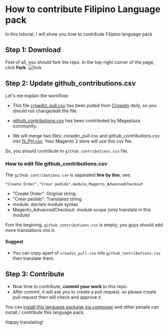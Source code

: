 # How to contribute Filipino Language pack

In this tutorial, I will show you how to contribute Filipino language pack

## Step 1: Download 

First of all, you should fork the repo. In the top-right corner of the page, click **Fork**.
![fork](https://help.github.com/assets/images/help/repository/fork_button.jpg)


## Step 2: Update github_contributions.csv

Let's me explain the workflow:

- This file [crowdin_pull.csv](https://github.com/mageplaza/magento-2-filipino-language-pack/blob/master/crowdin_pull.csv) has been pulled from [Crowdin](https://crowdin.com/project/magento-2) daily, so you should not change/edit the file.

- [github_contributions.csv](https://github.com/mageplaza/magento-2-filipino-language-pack/blob/master/github_contributions.csv) has been contributed by Mageplaza community.

- We will merge two files: crowdin_pull.csv and github_contributions.csv into [fil_PH.csv](https://github.com/mageplaza/magento-2-filipino-language-pack/blob/master/fil_PH.csv). Your Magento 2 store will use this csv file.

So, you should contribute to `github_contributions.csv` file.

### How to edit file github_contributions.csv

The `github_contributions.csv` is saparated **line by line**, see:

```
"Create Order","Crear pedido",module,Magento_AdvancedCheckout
```

- "Create Order": Original string
- "Crear pedido": Translated string
- module: declare module syntax
- Magento_AdvancedCheckout: module scope (only translate in this module)


Fom the begining, `github_contributions.csv` is empty, you guys should add more translations into it.

#### Suggest
- You can copy apart of `crowdin_pull.csv` into `github_contributions.csv` then translate them.

## Step 3: Contribute

- Now time to contribute, **commit your work** to this repo.
- After commit, it will ask you to create a pull request, so please create pull request then will check and approve it.

You can [install this language package via composer](https://github.com/mageplaza/magento-2-filipino-language-pack#-method-1-composer-method-recommend) and other people can install / contribute this language pack.

Happy translating!


